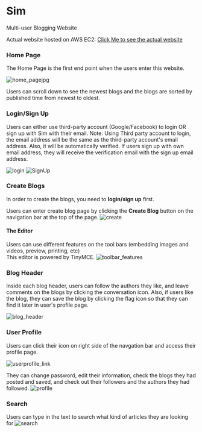 # Sim
 Multi-user Blogging Website

Actual website hosted on AWS EC2: <a href="https://simblogging.com">Click Me to see the actual website</a>

### Home Page
The Home Page is the first end point when the users enter this website.

![home_pagejpg](https://user-images.githubusercontent.com/28681598/95688211-0e899c00-0bce-11eb-8512-83db206718e0.jpg)

Users can scroll down to see the newest blogs and the blogs are sorted by published time from newest to oldest.


### Login/Sign Up

Users can either use third-party account (Google/Facebook) to login OR sign up with Sim with their email.
Note: Using Third party account to login, the email address will be the same as the third-party account's email address. Also, it will be automatically verified.
If users sign up with own email address, they will receive the verification email with the sign up email address.

![login](https://user-images.githubusercontent.com/28681598/95688259-7f30b880-0bce-11eb-8568-715e11c7e425.jpg)
![SignUp](https://user-images.githubusercontent.com/28681598/95688258-79d36e00-0bce-11eb-9e6d-46a7978bc7d6.jpg)


### Create Blogs
In order to create the blogs, you need to **login/sign up** first.

Users can enter create blog page by clicking the **Create Blog** button on the navigation bar at the top of the page.
![create](https://user-images.githubusercontent.com/28681598/95688404-83110a80-0bcf-11eb-9ac6-d5bc1bd99e9e.jpg)

#### The Editor
Users can use different features on the tool bars (embedding images and videos, preview, printing, etc)
<br>
This editor is powered by TinyMCE.
![toolbar_features](https://user-images.githubusercontent.com/28681598/95688457-f4e95400-0bcf-11eb-9f8f-7a7f67d4f505.jpg)


### Blog Header
Inside each blog header, users can follow the authors they like, and leave comments on the blogs by clicking the conversation icon.
Also, if users like the blog, they can save the blog by clicking the flag icon so that they can find it later in user's profile page.

![blog_header](https://user-images.githubusercontent.com/28681598/95688530-98d2ff80-0bd0-11eb-8cf5-eeac6c870409.jpg)

### User Profile
Users can click their icon on right side of the navgation bar and access their profile page.

![userprofile_link](https://user-images.githubusercontent.com/28681598/95689270-2a447080-0bd5-11eb-9fc8-f15e99fde473.jpg)

They can change password, edit their information, check the blogs they had posted and saved, and check out their followers and the authors they had followed.
![profile](https://user-images.githubusercontent.com/28681598/95689272-2fa1bb00-0bd5-11eb-9de2-aaaa9e897bf4.jpg)

### Search
Users can type in the text to search what kind of articles they are looking for
![search](https://user-images.githubusercontent.com/28681598/95689467-94a9e080-0bd6-11eb-8ee3-a988f67a3bb9.jpg)

